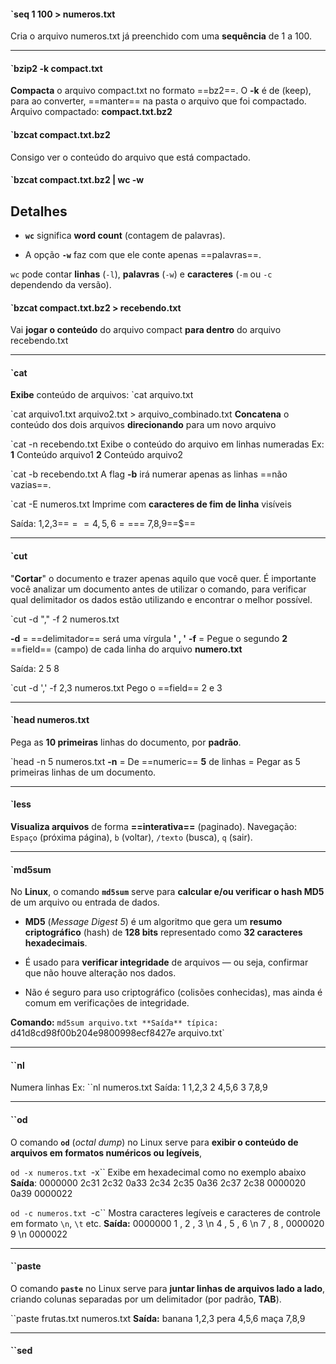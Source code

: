 #### `seq  1 100 > numeros.txt

Cria o arquivo numeros.txt já preenchido com uma **sequência** de 1 a 100.

------------------------------------------------------------------------
#### `bzip2 -k compact.txt

**Compacta** o arquivo compact.txt no formato ==bz2==. O **-k** é de (keep), para ao converter, ==manter== na pasta o arquivo que foi compactado.
Arquivo compactado: **compact.txt.bz2**

#### `bzcat compact.txt.bz2
Consigo ver o conteúdo do arquivo que está compactado.

#### `bzcat compact.txt.bz2 | wc -w
## **Detalhes**

- **`wc`** significa **word count** (contagem de palavras).
    
- A opção **`-w`** faz com que ele conte apenas ==palavras==.

`wc` pode contar **linhas** (`-l`), **palavras** (`-w`) e **caracteres** (`-m` ou `-c` dependendo da versão).

#### `bzcat compact.txt.bz2 > recebendo.txt

Vai **jogar o conteúdo** do arquivo compact **para dentro** do arquivo recebendo.txt 

------------------------------------------------------------------------
#### `cat
 **Exibe** conteúdo de arquivos: `cat arquivo.txt

`cat arquivo1.txt arquivo2.txt > arquivo_combinado.txt
**Concatena** o conteúdo dos dois arquivos **direcionando** para um novo arquivo

`cat -n recebendo.txt
Exibe o conteúdo do arquivo em linhas numeradas
Ex: 
**1** Conteúdo arquivo1
**2** Conteúdo arquivo2

`cat -b recebendo.txt
A flag **-b** irá numerar apenas as linhas ==não vazias==.

`cat -E numeros.txt
Imprime com **caracteres de fim de linha** visíveis

Saída: 
		1,2,3==$==
		4,5,6==$==
		7,8,9==$==

------------------------------------------------------------------------
#### `cut
"**Cortar**" o documento e trazer apenas aquilo que você quer. É importante você analizar um documento antes de utilizar o comando, para verificar qual delimitador os dados estão utilizando e encontrar o melhor possível.

`cut -d "," -f 2 numeros.txt

**-d** = ==delimitador== será uma vírgula **' , '**
**-f** =  Pegue o segundo **2** ==field== (campo) de cada linha do arquivo **numero.txt**

Saída:
		2
		5
		8

`cut -d ',' -f 2,3 numeros.txt
Pego o ==field== 2 e 3

------------------------------------------------------------------------
#### `head numeros.txt
Pega as **10 primeiras** linhas do documento, por **padrão**.

`head -n 5 numeros.txt
**-n** = De ==numeric== **5**  de linhas = Pegar as 5 primeiras linhas de um documento.

------------------------------------------------------------------------
#### `less
**Visualiza arquivos** de forma **==interativa==** (paginado). 
Navegação: `Espaço` (próxima página), `b` (voltar), `/texto` (busca), `q` (sair).

-----------------------------------------------------------------------------------------------
#### `md5sum
No **Linux**, o comando **`md5sum`** serve para **calcular e/ou verificar o hash MD5** de um arquivo ou entrada de dados.

- **MD5** (_Message Digest 5_) é um algoritmo que gera um **resumo criptográfico** (hash) de **128 bits** representado como **32 caracteres hexadecimais**.
    
- É usado para **verificar integridade** de arquivos — ou seja, confirmar que não houve alteração nos dados.
    
- Não é seguro para uso criptográfico (colisões conhecidas), mas ainda é comum em verificações de integridade.

**Comando:**  `md5sum arquivo.txt
**Saída** típica: `d41d8cd98f00b204e9800998ecf8427e  arquivo.txt`

--------------------------------------------------------------------------
#### ``nl
Numera linhas
Ex: 
	``nl numeros.txt
Saída:
	 1  1,2,3
     2  4,5,6
     3  7,8,9

--------------------------------------------------------------------------

#### ``od

O comando **`od`** (_octal dump_) no Linux serve para **exibir o conteúdo de arquivos em formatos numéricos ou legíveis**,

``od -x numeros.txt
``-x`` Exibe em hexadecimal como no exemplo abaixo
**Saída**:
	0000000 2c31 2c32 0a33 2c34 2c35 0a36 2c37 2c38
	0000020 0a39
	0000022

``od -c numeros.txt
``-c`` Mostra caracteres legíveis e caracteres de controle em formato `\n`, `\t` etc.
**Saída:**
	0000000   1   ,   2   ,   3  \n   4   ,   5   ,   6  \n   7   ,   8   ,
	0000020   9  \n
	0000022

---------------------------------------------------------------------------
#### ``paste

O comando **`paste`** no Linux serve para **juntar linhas de arquivos lado a lado**, criando colunas separadas por um delimitador (por padrão, **TAB**).

``paste frutas.txt numeros.txt
**Saída:**
	banana  1,2,3
	pera       4,5,6
	maça      7,8,9

--------------------------------------------------------------------------

#### ``sed

